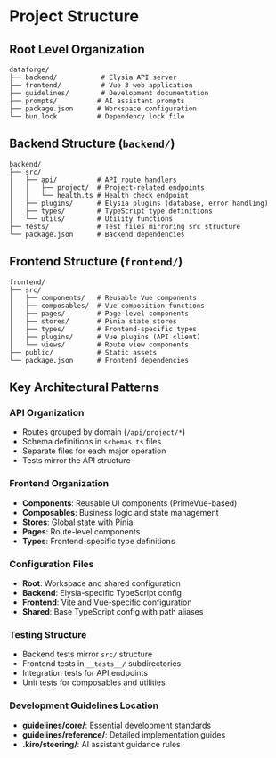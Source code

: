 # Project Structure

## Root Level Organization

```
dataforge/
├── backend/           # Elysia API server
├── frontend/          # Vue 3 web application
├── guidelines/        # Development documentation
├── prompts/          # AI assistant prompts
├── package.json      # Workspace configuration
└── bun.lock          # Dependency lock file
```

## Backend Structure (`backend/`)

```
backend/
├── src/
│   ├── api/          # API route handlers
│   │   ├── project/  # Project-related endpoints
│   │   └── health.ts # Health check endpoint
│   ├── plugins/      # Elysia plugins (database, error handling)
│   ├── types/        # TypeScript type definitions
│   └── utils/        # Utility functions
├── tests/            # Test files mirroring src structure
└── package.json      # Backend dependencies
```

## Frontend Structure (`frontend/`)

```
frontend/
├── src/
│   ├── components/   # Reusable Vue components
│   ├── composables/  # Vue composition functions
│   ├── pages/        # Page-level components
│   ├── stores/       # Pinia state stores
│   ├── types/        # Frontend-specific types
│   ├── plugins/      # Vue plugins (API client)
│   └── views/        # Route view components
├── public/           # Static assets
└── package.json      # Frontend dependencies
```

## Key Architectural Patterns

### API Organization

- Routes grouped by domain (`/api/project/*`)
- Schema definitions in `schemas.ts` files
- Separate files for each major operation
- Tests mirror the API structure

### Frontend Organization

- **Components**: Reusable UI components (PrimeVue-based)
- **Composables**: Business logic and state management
- **Stores**: Global state with Pinia
- **Pages**: Route-level components
- **Types**: Frontend-specific type definitions

### Configuration Files

- **Root**: Workspace and shared configuration
- **Backend**: Elysia-specific TypeScript config
- **Frontend**: Vite and Vue-specific configuration
- **Shared**: Base TypeScript config with path aliases

### Testing Structure

- Backend tests mirror `src/` structure
- Frontend tests in `__tests__/` subdirectories
- Integration tests for API endpoints
- Unit tests for composables and utilities

### Development Guidelines Location

- **guidelines/core/**: Essential development standards
- **guidelines/reference/**: Detailed implementation guides
- **.kiro/steering/**: AI assistant guidance rules
